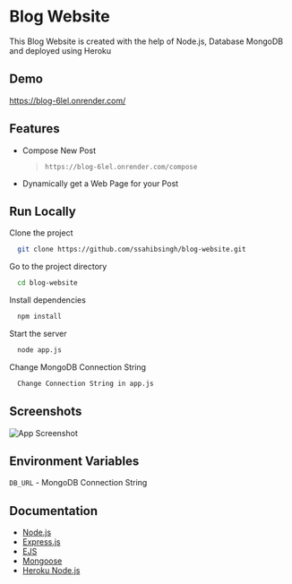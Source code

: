 
# Blog Website

This Blog Website is created with the help of Node.js, Database MongoDB and deployed using Heroku
## Demo

https://blog-6lel.onrender.com/


## Features

- Compose New Post
    > `https://blog-6lel.onrender.com/compose`

- Dynamically get a Web Page for your Post



## Run Locally

Clone the project

```bash
  git clone https://github.com/ssahibsingh/blog-website.git
```

Go to the project directory

```bash
  cd blog-website
```

Install dependencies

```bash
  npm install
```

Start the server

```bash
  node app.js
```
Change MongoDB Connection String

```bash
  Change Connection String in app.js
```

## Screenshots

![App Screenshot](https://i.ibb.co/vj9mgRB/blogwebsite.png)

## Environment Variables

`DB_URL` - MongoDB Connection String

## Documentation

- [Node.js](https://nodejs.org/en/docs/) 
- [Express.js](https://expressjs.com/)
- [EJS](https://ejs.co/#docs)
- [Mongoose](https://mongoosejs.com/docs/guide.html)
- [Heroku Node.js](https://devcenter.heroku.com/categories/nodejs-support)
